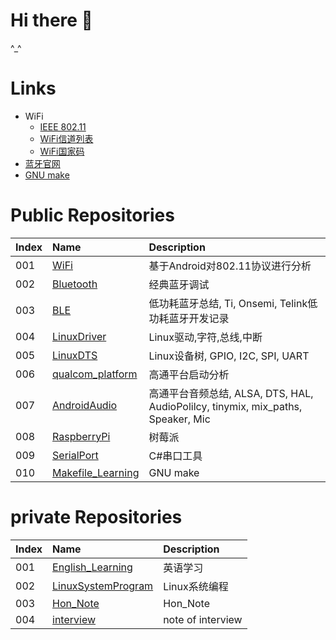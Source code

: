# Hi there 👋
^_^
# Links
- WiFi
  - [IEEE 802.11](https://ieeexplore.ieee.org/Xplore/home.jsp)
  - [WiFi信道列表](https://zh.wikipedia.org/wiki/%E6%97%A0%E7%BA%BF%E5%B1%80%E5%9F%9F%E7%BD%91%E4%BF%A1%E9%81%93%E5%88%97%E8%A1%A8)
  - [WiFi国家码](https://zh.wikipedia.org/wiki/%E5%9C%8B%E5%AE%B6%E5%9C%B0%E5%8D%80%E4%BB%A3%E7%A2%BC)
- [蓝牙官网](https://www.bluetooth.com/)
- [GNU make](https://www.gnu.org/software/make/)
# Public Repositories
|Index|Name|Description|
|:---|:---|:---|
|001|[WiFi](https://github.com/SuperTao/WiFi)|基于Android对802.11协议进行分析|
|002|[Bluetooth](https://github.com/SuperTao/Bluetooth)|经典蓝牙调试|
|003|[BLE](https://github.com/SuperTao/Bluetooth/blob/master/doc/BLE_analyse.md)|低功耗蓝牙总结, Ti, Onsemi, Telink低功耗蓝牙开发记录|
|004|[LinuxDriver](https://github.com/SuperTao/LinuxDriver)|Linux驱动,字符,总线,中断|
|005|[LinuxDTS](https://github.com/SuperTao/LinuxDTS)|Linux设备树, GPIO, I2C, SPI, UART|
|006|[qualcom_platform](https://github.com/SuperTao/qualcomm_platform_analyse)|高通平台启动分析|
|007|[AndroidAudio](https://github.com/SuperTao/AndroidAudio)|高通平台音频总结, ALSA, DTS, HAL, AudioPolilcy, tinymix, mix_paths, Speaker, Mic|
|008|[RaspberryPi](https://github.com/SuperTao/RaspberryPi)|树莓派|
|009|[SerialPort](https://github.com/SuperTao/SerialPortW)|C#串口工具|
|010|[Makefile_Learning](https://github.com/SuperTao/Makefile_Learning)|GNU make|
# private Repositories
|Index|Name|Description|
|:---|:---|:---|
|001|[English_Learning](https://github.com/SuperTao/English_Learning)|英语学习|
|002|[LinuxSystemProgram](https://github.com/SuperTao/LinuxSystemProgram)|Linux系统编程|
|003|[Hon_Note](https://github.com/SuperTao/Hon_Note)|Hon_Note|
|004|[interview](https://github.com/SuperTao/job_interview)|note of interview|
<!--
**SuperTao/SuperTao** is a ✨ _special_ ✨ repository because its `README.md` (this file) appears on your GitHub profile.

Here are some ideas to get you started:

- 🔭 I’m currently working on ...
- 🌱 I’m currently learning ...
- 👯 I’m looking to collaborate on ...
- 🤔 I’m looking for help with ...
- 💬 Ask me about ...
- 📫 How to reach me: ...
- 😄 Pronouns: ...
- ⚡ Fun fact: ...
-->
